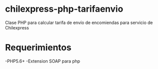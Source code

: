 # chilexpress-php-tarifaenvio
Clase PHP para calcular tarifa de envío de encomiendas para servicio de Chilexpress

# Requerimientos
-PHP5.6+
-Extension SOAP para php

